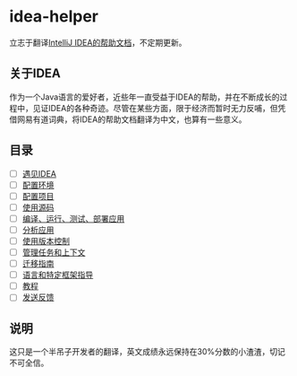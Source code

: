 # idea-helper
立志于翻译[IntelliJ IDEA的帮助文档](https://www.jetbrains.com/help/idea/meet-intellij-idea.html)，不定期更新。

## 关于IDEA
作为一个Java语言的爱好者，近些年一直受益于IDEA的帮助，并在不断成长的过程中，见证IDEA的各种奇迹。尽管在某些方面，限于经济而暂时无力反哺，但凭借网易有道词典，将IDEA的帮助文档翻译为中文，也算有一些意义。

## 目录
- [ ]  [遇见IDEA](https://github.com/mrzhqiang/idea-helper/tree/master/一、遇见IDEA)
- [ ]  [配置环境]()
- [ ]  [配置项目]()
- [ ]  [使用源码]()
- [ ]  [编译、运行、测试、部署应用]()
- [ ]  [分析应用]()
- [ ]  [使用版本控制]()
- [ ]  [管理任务和上下文]()
- [ ]  [迁移指南]()
- [ ]  [语言和特定框架指导]()
- [ ]  [教程]()
- [ ]  [发送反馈]()

## 说明
这只是一个半吊子开发者的翻译，英文成绩永远保持在30%分数的小渣渣，切记不可全信。
